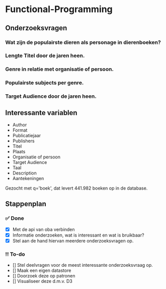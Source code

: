 # Functional-Programming

## Onderzoeksvragen

### Wat zijn de populairste dieren als personage in dierenboeken?

### Lengte Titel door de jaren heen.

### Genre in relatie met organisatie of persoon.

### Populairste subjects per genre.

### Target Audience door de jaren heen. 
 

## Interessante variablen

* Author
* Format
* Publicatiejaar
* Publishers
* Titel
* Plaats 
* Organisatie of persoon
* Target Audience 
* Taal
* Description
* Aantekeningen


Gezocht met q='boek', dat levert 441.982 boeken op in de database.


## Stappenplan

### ✅ Done

- [x] Met de api van oba verbinden 
- [x] Informatie onderzoeken, wat is interessant en wat is bruikbaar? 
- [x] Stel aan de hand hiervan meerdere onderzoeksvragen op.

### ‼️ To-do 
- [] Stel deelvragen voor de meest interessante onderzoeksvraag op.
- [] Maak een eigen datastore
- [] Doorzoek deze op patronen
- [] Visualiseer deze d.m.v. D3
